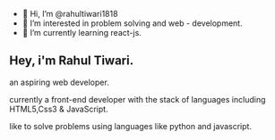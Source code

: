 - 👋 Hi, I’m @rahultiwari1818
- 👀 I’m interested in problem solving and web - development.
- 🌱 I’m currently learning react-js.

<!---
rahultiwari1818/rahultiwari1818 is a ✨ special ✨ repository because its `README.md` (this file) appears on your GitHub profile.
You can click the Preview link to take a look at your changes.
--->
<h2>Hey, i'm Rahul Tiwari.</h2>
<p>an aspiring web developer.</p>
<p>currently a front-end developer with the stack of languages including HTML5,Css3 & JavaScript.</p>
<p>like to solve problems using languages like python and javascript.</p>
